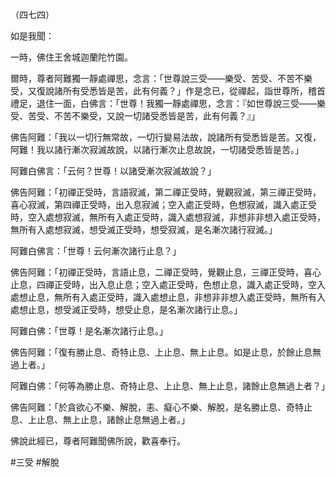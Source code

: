 （四七四）

如是我聞：

一時，佛住王舍城迦蘭陀竹園。

爾時，尊者阿難獨一靜處禪思，念言：「世尊說三受——樂受、苦受、不苦不樂受，又復說諸所有受悉皆是苦，此有何義？」作是念已，從禪起，詣世尊所，稽首禮足，退住一面，白佛言：「世尊！我獨一靜處禪思，念言：『如世尊說三受——樂受、苦受、不苦不樂受，又說一切諸受悉皆是苦，此有何義？』」

佛告阿難：「我以一切行無常故，一切行變易法故，說諸所有受悉皆是苦。又復，阿難！我以諸行漸次寂滅故說，以諸行漸次止息故說，一切諸受悉皆是苦。」

阿難白佛言：「云何？世尊！以諸受漸次寂滅故說？」

佛告阿難：「初禪正受時，言語寂滅，第二禪正受時，覺觀寂滅，第三禪正受時，喜心寂滅，第四禪正受時，出入息寂滅；空入處正受時，色想寂滅，識入處正受時，空入處想寂滅，無所有入處正受時，識入處想寂滅，非想非非想入處正受時，無所有入處想寂滅，想受滅正受時，想受寂滅，是名漸次諸行寂滅。」

阿難白佛言：「世尊！云何漸次諸行止息？」

佛告阿難：「初禪正受時，言語止息，二禪正受時，覺觀止息，三禪正受時，喜心止息，四禪正受時，出入息止息；空入處正受時，色想止息，識入處正受時，空入處想止息，無所有入處正受時，識入處想止息，非想非非想入處正受時，無所有入處想止息，想受滅正受時，想受止息，是名漸次諸行止息。」

阿難白佛：「世尊！是名漸次諸行止息。」

佛告阿難：「復有勝止息、奇特止息、上止息、無上止息。如是止息，於餘止息無過上者。」

阿難白佛：「何等為勝止息、奇特止息、上止息、無上止息，諸餘止息無過上者？」

佛告阿難：「於貪欲心不樂、解脫，恚、癡心不樂、解脫，是名勝止息、奇特止息、上止息、無上止息，諸餘止息無過上者。」

佛說此經已，尊者阿難聞佛所說，歡喜奉行。




#三受
#解脫
